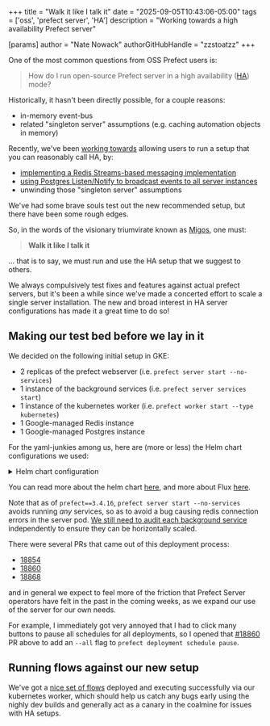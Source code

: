 +++
title = "Walk it like I talk it"
date = "2025-09-05T10:43:06-05:00"
tags = ['oss', 'prefect server', 'HA']
description = "Working towards a high availability Prefect server"

[params]
    author = "Nate Nowack"
    authorGitHubHandle = "zzstoatzz"
+++

One of the most common questions from OSS Prefect users is:

> How do I run open-source Prefect server in a high availability ([HA](https://en.wikipedia.org/wiki/High_availability)) mode?

Historically, it hasn't been directly possible, for a couple reasons:
- in-memory event-bus
- related "singleton server" assumptions (e.g. caching automation objects in memory)

Recently, we've been [working towards](https://github.com/PrefectHQ/prefect/discussions/18150) allowing users to run a setup that you can reasonably call HA, by:
- [implementing a Redis Streams-based messaging implementation](https://github.com/PrefectHQ/prefect/pull/16432)
- [using Postgres Listen/Notify to broadcast events to all server instances](https://github.com/PrefectHQ/prefect/pull/18266)
- unwinding those "singleton server" assumptions

We've had some brave souls test out the new recommended setup, but there have been some rough edges.

So, in the words of the visionary triumvirate known as [Migos](https://www.wikipedia.org/wiki/Migos), one must:

> **Walk it like I talk it**


... that is to say, we must run and use the HA setup that we suggest to others.

We always compulsively test fixes and features against actual prefect servers, but it's been a while since we've made a concerted effort to scale a single server installation. The new and broad interest in HA server configurations has made it a great time to do so!

## Making our test bed before we lay in it

We decided on the following initial setup in GKE:
- 2 replicas of the prefect webserver (i.e. `prefect server start --no-services`)
- 1 instance of the background services (i.e. `prefect server services start`)
- 1 instance of the kubernetes worker (i.e. `prefect worker start --type kubernetes`)
- 1 Google-managed Redis instance
- 1 Google-managed Postgres instance

For the yaml-junkies among us, here are (more or less) the Helm chart configurations we used:

<details>
<summary>Helm chart configuration</summary>

`server.yaml`:
```yaml
---
apiVersion: helm.toolkit.fluxcd.io/v2
kind: HelmRelease
metadata:
  name: prefect-server
spec:
  interval: 5m
  chart:
    spec:
      chart: prefect-server
      version: "2025.9.5190948" # Pin to specific version
      sourceRef:
        kind: HelmRepository
        name: prefect
        namespace: flux-system
  values:
    global:
      prefect:
        image:
          repository: prefecthq/prefect
          prefectTag: 3.4.17-python3.11-kubernetes
    server:
      replicaCount: 2
      loggingLevel: WARNING
      uiConfig:
        prefectUiApiUrl: http://localhost:4200/api
      resources:
        requests:
          cpu: 500m
          memory: 512Mi
        limits:
          cpu: "1"
          memory: 1Gi
      # Add Redis auth environment variables to server pod
      extraEnvVarsSecret: prefect-redis-env-secret
    migrations:
      enabled: true
    backgroundServices:
      runAsSeparateDeployment: true
      # Use the Redis auth secret for password
      extraEnvVarsSecret: prefect-redis-env-secret
      messaging:
        broker: prefect_redis.messaging
        cache: prefect_redis.messaging
        redis:
          host: <REDIS_HOST_IP>
          port: 6379
          db: 0
          username: default
    # External PostgreSQL (Cloud SQL)
    postgresql:
      enabled: false
    # External Redis (Memorystore)
    redis:
      enabled: false
    # External database connection via secret
    # This secret will be created by SecretProviderClass from GCP Secret Manager
    secret:
      create: false
      name: prefect-db-connection-secret
```
`worker.yaml`:
```yaml
---
apiVersion: helm.toolkit.fluxcd.io/v2
kind: HelmRelease
metadata:
  name: prefect-worker
  namespace: <YOUR_NAMESPACE>
spec:
  chart:
    spec:
      chart: prefect-worker
      version: 2025.9.5190948
      sourceRef:
        kind: HelmRepository
        name: prefect
        namespace: flux-system
  driftDetection:
    mode: warn
  install:
    remediation:
      retries: 3
  interval: 5m
  maxHistory: 2
  upgrade:
    remediation:
      retries: 3
  values:
    worker:
      config:
        http2: false
        workPool: <YOUR_WORK_POOL_NAME>
      apiConfig: selfHostedServer
      selfHostedServerApiConfig:
        apiUrl: http://prefect-server.<YOUR_NAMESPACE>.svc.cluster.local:4200/api
      image:
        repository: prefecthq/prefect
        prefectTag: 3.4.17-python3.11-kubernetes
        pullPolicy: Always
      livenessProbe:
        enabled: true
      revisionHistoryLimit: 2
      resources:
        requests:
          memory: 1Gi
        limits:
          memory: 2Gi
```
</details>

You can read more about the helm chart [here](https://github.com/PrefectHQ/prefect-helm.git), and more about Flux [here](https://fluxcd.io/).


Note that as of `prefect==3.4.16`, `prefect server start --no-services` avoids running _any_ services, so as to avoid a bug causing redis connection errors in the server pod. [We still need to audit each background service](https://github.com/PrefectHQ/prefect/issues/18753) independently to ensure they can be horizontally scaled.


There were several PRs that came out of this deployment process:
- [18854](https://github.com/PrefectHQ/prefect/pull/18854)
- [18860](https://github.com/PrefectHQ/prefect/pull/18860)
- [18868](https://github.com/PrefectHQ/prefect/pull/18868)

and in general we expect to feel more of the friction that Prefect Server operators have felt in the past in the coming weeks, as we expand our use of the server for our own needs.

For example, I immediately got very annoyed that I had to click many buttons to pause all schedules for all deployments, so I opened that [#18860](https://github.com/PrefectHQ/prefect/pull/18860) PR above to add an `--all` flag to `prefect deployment schedule pause`.

## Running flows against our new setup

We've got a [nice set of flows](https://github.com/PrefectHQ/canary-flows) deployed and executing successfully via our kubernetes worker, which should help us catch any bugs early using the nighly dev builds and generally act as a canary in the coalmine for issues with HA setups.